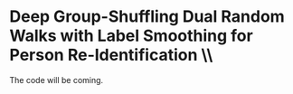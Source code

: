 Deep Group-Shuffling Dual Random Walks with Label Smoothing for Person Re-Identification \\\
===
The code will be coming.
